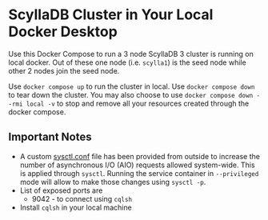 # ScyllaDB Cluster in Your Local Docker Desktop

Use this Docker Compose to run a 3 node ScyllaDB 3 cluster is running on local docker. Out of these one node (i.e. `scylla1`) is
the seed node while other 2 nodes join the seed node.

Use `docker compose up` to run the cluster in local. Use `docker compose down` to tear down the cluster. You may also
choose to use `docker compose down --rmi local -v` to stop and remove all your resources created through the docker
compose.

## Important Notes
- A custom [sysctl.conf](etc%2Fsysctl.conf) file has been provided from outside to increase the number of asynchronous
I/O (AIO) requests allowed system-wide. This is applied through `sysctl`. Running the service container in
`--privileged` mode will allow to make those changes using `sysctl -p`.
- List of exposed ports are
  - 9042 - to connect using `cqlsh`
- Install `cqlsh` in your local machine
